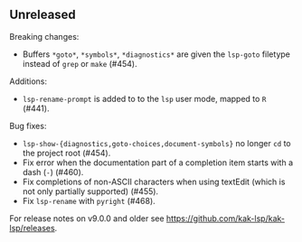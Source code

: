 ## Unreleased

Breaking changes:
- Buffers `*goto*`, `*symbols*`, `*diagnostics*` are given the `lsp-goto` filetype instead of `grep` or `make` (#454).

Additions:
- `lsp-rename-prompt` is added to to the `lsp` user mode, mapped to `R` (#441).

Bug fixes:
- `lsp-show-{diagnostics,goto-choices,document-symbols}` no longer `cd` to the project root (#454).
- Fix error when the documentation part of a completion item starts with a dash (`-`) (#460).
- Fix completions of non-ASCII characters when using textEdit (which is not only partially supported) (#455).
- Fix `lsp-rename` with `pyright` (#468).

For release notes on v9.0.0 and older see <https://github.com/kak-lsp/kak-lsp/releases>.
